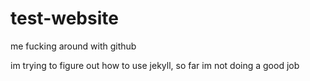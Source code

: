 # test-website

me fucking around with github

im trying to figure out how to use jekyll, so far im not doing a good job
